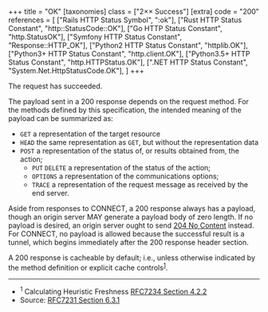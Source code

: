 +++
title = "OK"
[taxonomies]
class = ["2&times;&times; Success"]
[extra]
code = "200"
references = [
    ["Rails HTTP Status Symbol", ":ok"],
    ["Rust HTTP Status Constant", "http::StatusCode::OK"],
    ["Go HTTP Status Constant", "http.StatusOK"],
    ["Symfony HTTP Status Constant", "Response::HTTP_OK"],
    ["Python2 HTTP Status Constant", "httplib.OK"],
    ["Python3+ HTTP Status Constant", "http.client.OK"],
    ["Python3.5+ HTTP Status Constant", "http.HTTPStatus.OK"],
    [".NET HTTP Status Constant", "System.Net.HttpStatusCode.OK"],
]
+++

The request has succeeded.

The payload sent in a 200 response depends on the request method. For the methods defined by this specification, the intended meaning of the payload can be summarized as:

* `GET` a representation of the target resource
* `HEAD` the same representation as `GET`, but without the representation data
* `POST` a representation of the status of, or results obtained from, the action;
    * `PUT` `DELETE` a representation of the status of the action;
    * `OPTIONS` a representation of the communications options;
    * `TRACE` a representation of the request message as received by the end server.

Aside from responses to CONNECT, a 200 response always has a payload, though an origin server MAY generate a payload body of zero length. If no payload is desired, an origin server ought to send [204 No Content](/204) instead.  For CONNECT, no payload is allowed because the successful result is a tunnel, which begins immediately after the 200 response header section.

A 200 response is cacheable by default; i.e., unless otherwise indicated by the method definition or explicit cache controls<sup>[1](#ref-1)</sup>.

---

* <span id="ref-1"><sup>1</sup> Calculating Heuristic Freshness
[RFC7234 Section 4.2.2][2]</span>
* Source: [RFC7231 Section 6.3.1][1]

[1]: <http://tools.ietf.org/html/rfc7231#section-6.3.1>
[2]: <http://tools.ietf.org/html/rfc7234#section-4.2.2>
